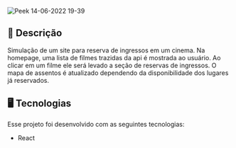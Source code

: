 ![Peek 14-06-2022 19-39](https://user-images.githubusercontent.com/102394141/176550871-03e26e14-0e6e-4afb-b596-567fbe1797d3.gif)
<br/>

## 📝 Descrição
Simulação de um site para reserva de ingressos em um cinema. Na homepage, uma lista de filmes trazidas da api é mostrada ao usuário. Ao clicar em um filme ele será levado a seção de reservas de ingressos. O mapa de assentos é atualizado dependendo da disponibilidade dos lugares já reservados.
<br/>

## 🖥️ Tecnologias

Esse projeto foi desenvolvido com as seguintes tecnologias:

- React

